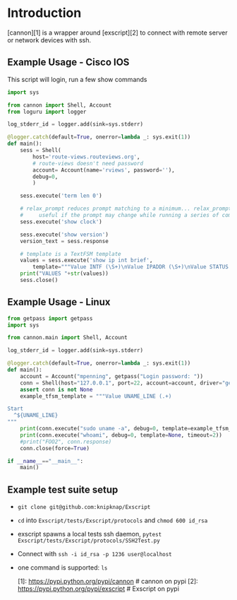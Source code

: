 # Introduction

[cannon][1] is a wrapper around [exscript][2] to connect with remote server or network 
devices with ssh.


## Example Usage - Cisco IOS

This script will login, run a few show commands

```python
import sys

from cannon import Shell, Account
from loguru import logger

log_stderr_id = logger.add(sink=sys.stderr)

@logger.catch(default=True, onerror=lambda _: sys.exit(1))
def main():
    sess = Shell(
        host='route-views.routeviews.org',
        # route-views doesn't need password
        account= Account(name='rviews', password=''),
        debug=0,
        )

    sess.execute('term len 0')

    # relax_prompt reduces prompt matching to a minimum... relax_prompt is
    #     useful if the prompt may change while running a series of commands.
    sess.execute('show clock')

    sess.execute('show version')
    version_text = sess.response

    # template is a TextFSM template
    values = sess.execute('show ip int brief',
        template="""Value INTF (\S+)\nValue IPADDR (\S+)\nValue STATUS (up|down|administratively down)\nValue PROTO (up|down)\n\nStart\n  ^${INTF}\s+${IPADDR}\s+\w+\s+\w+\s+${STATUS}\s+${PROTO} -> Record""")
    print("VALUES "+str(values))
    sess.close()
```

## Example Usage - Linux

```python
from getpass import getpass
import sys

from cannon.main import Shell, Account

log_stderr_id = logger.add(sink=sys.stderr)

@logger.catch(default=True, onerror=lambda _: sys.exit(1))
def main():
    account = Account("mpenning", getpass("Login password: "))
    conn = Shell(host="127.0.0.1", port=22, account=account, driver="generic", debug=0)
    assert conn is not None
    example_tfsm_template = """Value UNAME_LINE (.+)

Start
  ^${UNAME_LINE}
"""
    print(conn.execute("sudo uname -a", debug=0, template=example_tfsm_template, timeout=2))
    print(conn.execute("whoami", debug=0, template=None, timeout=2))
    #print("FOO2", conn.response)
    conn.close(force=True)

if __name__=="__main__":
    main()
```

## Example test suite setup

- `git clone git@github.com:knipknap/Exscript`
- `cd` into `Exscript/tests/Exscript/protocols` and `chmod 600 id_rsa`
- exscript spawns a local tests ssh daemon, `pytest Exscript/tests/Exscript/protocols/SSH2Test.py`
- Connect with `ssh -i id_rsa -p 1236 user@localhost`
- one command is supported: `ls`

  [1]: https://pypi.python.org/pypi/cannon    # cannon on pypi
  [2]: https://pypi.python.org/pypi/exscript  # Exscript on pypi
